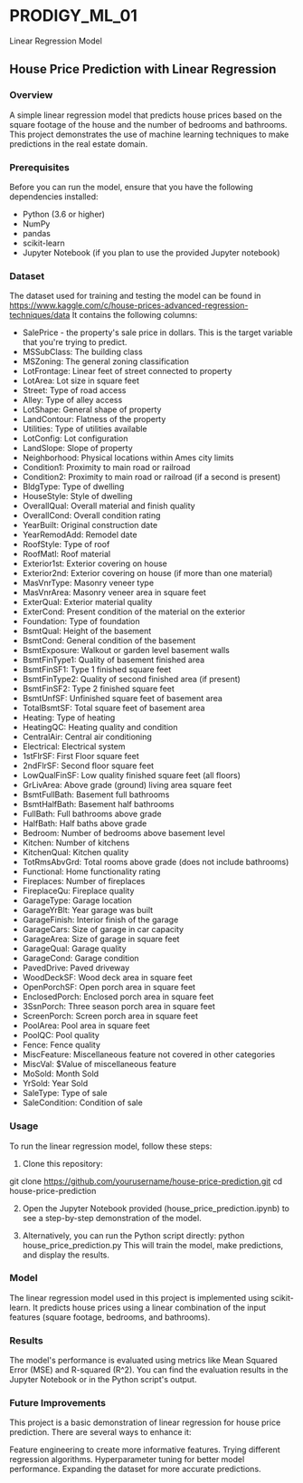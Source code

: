 # PRODIGY_ML_01
Linear Regression Model

## House Price Prediction with Linear Regression
### Overview
A simple linear regression model that predicts house prices based on the square footage of the house and the number of bedrooms and bathrooms. This project demonstrates the use of machine learning techniques to make predictions in the real estate domain.

### Prerequisites
Before you can run the model, ensure that you have the following dependencies installed:

* Python (3.6 or higher)
* NumPy
* pandas
* scikit-learn
* Jupyter Notebook (if you plan to use the provided Jupyter notebook)

### Dataset
The dataset used for training and testing the model can be found in 
https://www.kaggle.com/c/house-prices-advanced-regression-techniques/data
It contains the following columns:

* SalePrice - the property's sale price in dollars. This is the target variable that you're trying to predict.
* MSSubClass: The building class
* MSZoning: The general zoning classification
* LotFrontage: Linear feet of street connected to property
* LotArea: Lot size in square feet
* Street: Type of road access
* Alley: Type of alley access
* LotShape: General shape of property
* LandContour: Flatness of the property
* Utilities: Type of utilities available
* LotConfig: Lot configuration
* LandSlope: Slope of property
* Neighborhood: Physical locations within Ames city limits
* Condition1: Proximity to main road or railroad
* Condition2: Proximity to main road or railroad (if a second is present)
* BldgType: Type of dwelling
* HouseStyle: Style of dwelling
* OverallQual: Overall material and finish quality
* OverallCond: Overall condition rating
* YearBuilt: Original construction date
* YearRemodAdd: Remodel date
* RoofStyle: Type of roof
* RoofMatl: Roof material
* Exterior1st: Exterior covering on house
* Exterior2nd: Exterior covering on house (if more than one material)
* MasVnrType: Masonry veneer type
* MasVnrArea: Masonry veneer area in square feet
* ExterQual: Exterior material quality
* ExterCond: Present condition of the material on the exterior
* Foundation: Type of foundation
* BsmtQual: Height of the basement
* BsmtCond: General condition of the basement
* BsmtExposure: Walkout or garden level basement walls
* BsmtFinType1: Quality of basement finished area
* BsmtFinSF1: Type 1 finished square feet
* BsmtFinType2: Quality of second finished area (if present)
* BsmtFinSF2: Type 2 finished square feet
* BsmtUnfSF: Unfinished square feet of basement area
* TotalBsmtSF: Total square feet of basement area
* Heating: Type of heating
* HeatingQC: Heating quality and condition
* CentralAir: Central air conditioning
* Electrical: Electrical system
* 1stFlrSF: First Floor square feet
* 2ndFlrSF: Second floor square feet
* LowQualFinSF: Low quality finished square feet (all floors)
* GrLivArea: Above grade (ground) living area square feet
* BsmtFullBath: Basement full bathrooms
* BsmtHalfBath: Basement half bathrooms
* FullBath: Full bathrooms above grade
* HalfBath: Half baths above grade
* Bedroom: Number of bedrooms above basement level
* Kitchen: Number of kitchens
* KitchenQual: Kitchen quality
* TotRmsAbvGrd: Total rooms above grade (does not include bathrooms)
* Functional: Home functionality rating
* Fireplaces: Number of fireplaces
* FireplaceQu: Fireplace quality
* GarageType: Garage location
* GarageYrBlt: Year garage was built
* GarageFinish: Interior finish of the garage
* GarageCars: Size of garage in car capacity
* GarageArea: Size of garage in square feet
* GarageQual: Garage quality
* GarageCond: Garage condition
* PavedDrive: Paved driveway
* WoodDeckSF: Wood deck area in square feet
* OpenPorchSF: Open porch area in square feet
* EnclosedPorch: Enclosed porch area in square feet
* 3SsnPorch: Three season porch area in square feet
* ScreenPorch: Screen porch area in square feet
* PoolArea: Pool area in square feet
* PoolQC: Pool quality
* Fence: Fence quality
* MiscFeature: Miscellaneous feature not covered in other categories
* MiscVal: $Value of miscellaneous feature
* MoSold: Month Sold
* YrSold: Year Sold
* SaleType: Type of sale
* SaleCondition: Condition of sale
  
### Usage
To run the linear regression model, follow these steps:

1. Clone this repository:

git clone https://github.com/yourusername/house-price-prediction.git
cd house-price-prediction

2. Open the Jupyter Notebook provided (house_price_prediction.ipynb) to see a step-by-step demonstration of the model.

3. Alternatively, you can run the Python script directly:
python house_price_prediction.py
This will train the model, make predictions, and display the results.

### Model
The linear regression model used in this project is implemented using scikit-learn. It predicts house prices using a linear combination of the input features (square footage, bedrooms, and bathrooms).

### Results
The model's performance is evaluated using metrics like Mean Squared Error (MSE) and R-squared (R^2). You can find the evaluation results in the Jupyter Notebook or in the Python script's output.

### Future Improvements
This project is a basic demonstration of linear regression for house price prediction. There are several ways to enhance it:

Feature engineering to create more informative features.
Trying different regression algorithms.
Hyperparameter tuning for better model performance.
Expanding the dataset for more accurate predictions.
